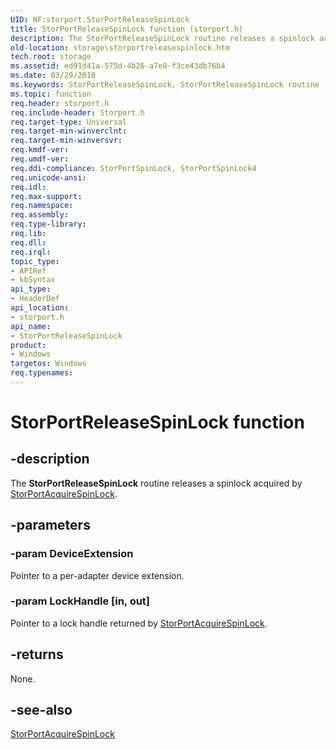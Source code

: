 ```yaml
---
UID: NF:storport.StorPortReleaseSpinLock
title: StorPortReleaseSpinLock function (storport.h)
description: The StorPortReleaseSpinLock routine releases a spinlock acquired by StorPortAcquireSpinLock.
old-location: storage\storportreleasespinlock.htm
tech.root: storage
ms.assetid: ed91d41a-575d-4b26-a7e0-f3ce43db76b4
ms.date: 03/29/2018
ms.keywords: StorPortReleaseSpinLock, StorPortReleaseSpinLock routine [Storage Devices], storage.storportreleasespinlock, storport/StorPortReleaseSpinLock, storprt_5f3bd7a7-ffdd-4d7b-992b-70c2cea3acec.xml
ms.topic: function
req.header: storport.h
req.include-header: Storport.h
req.target-type: Universal
req.target-min-winverclnt: 
req.target-min-winversvr: 
req.kmdf-ver: 
req.umdf-ver: 
req.ddi-compliance: StorPortSpinLock, StorPortSpinLock4
req.unicode-ansi: 
req.idl: 
req.max-support: 
req.namespace: 
req.assembly: 
req.type-library: 
req.lib: 
req.dll: 
req.irql: 
topic_type:
- APIRef
- kbSyntax
api_type:
- HeaderDef
api_location:
- storport.h
api_name:
- StorPortReleaseSpinLock
product:
- Windows
targetos: Windows
req.typenames: 
---
```


# StorPortReleaseSpinLock function


## -description


The <b>StorPortReleaseSpinLock</b> routine releases a spinlock acquired by <a href="https://msdn.microsoft.com/library/windows/hardware/ff567025">StorPortAcquireSpinLock</a>.


## -parameters




### -param DeviceExtension

<p>Pointer to a per-adapter device extension.</p>


### -param LockHandle [in, out]

Pointer to a lock handle returned by <a href="https://msdn.microsoft.com/library/windows/hardware/ff567025">StorPortAcquireSpinLock</a>.


## -returns



None. 




## -see-also




<a href="https://msdn.microsoft.com/library/windows/hardware/ff567025">StorPortAcquireSpinLock</a>
 

 

